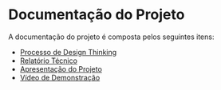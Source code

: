# Documentação do Projeto

A documentação do projeto é composta pelos seguintes itens: 
 - [Processo de Design Thinking](concepcao/Processo%20de%20Design%20Thinking.pdf)
 - [Relatório Técnico](relatorio/ROLETOUR%20-%20Relat%C3%B3rio.pdf)
 - [Apresentação do Projeto](apresentacao/Apresenta%C3%A7%C3%A3o%20Final.pdf)
 - [Vídeo de Demonstração](video/Video%20Roletour.MOV)

